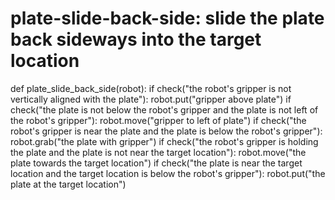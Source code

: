 # plate-slide-back-side: slide the plate back sideways into the target location
def plate_slide_back_side(robot):
    if check("the robot's gripper is not vertically aligned with the plate"):
        robot.put("gripper above plate")
    if check("the plate is not below the robot's gripper and the plate is not left of the robot's gripper"):
        robot.move("gripper to left of plate")
    if check("the robot's gripper is near the plate and the plate is below the robot's gripper"):
        robot.grab("the plate with gripper")
    if check("the robot's gripper is holding the plate and the plate is not near the target location"):
        robot.move("the plate towards the target location")
    if check("the plate is near the target location and the target location is below the robot's gripper"):
        robot.put("the plate at the target location")